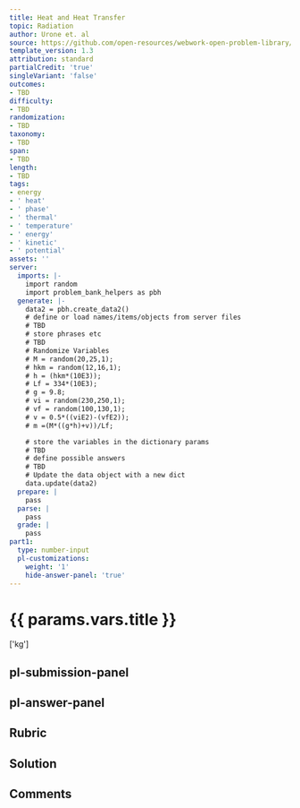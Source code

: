 ```yaml
---
title: Heat and Heat Transfer
topic: Radiation
author: Urone et. al
source: https://github.com/open-resources/webwork-open-problem-library/tree/master/Contrib/BrockPhysics/College_Physics_Urone/14.Heat_and_Heat_Transfer/14-07.Radiation/NU_U17_14_07_014.pg
template_version: 1.3
attribution: standard
partialCredit: 'true'
singleVariant: 'false'
outcomes:
- TBD
difficulty:
- TBD
randomization:
- TBD
taxonomy:
- TBD
span:
- TBD
length:
- TBD
tags:
- energy
- ' heat'
- ' phase'
- ' thermal'
- ' temperature'
- ' energy'
- ' kinetic'
- ' potential'
assets: ''
server:
  imports: |-
    import random
    import problem_bank_helpers as pbh
  generate: |-
    data2 = pbh.create_data2()
    # define or load names/items/objects from server files
    # TBD
    # store phrases etc
    # TBD
    # Randomize Variables
    # M = random(20,25,1);
    # hkm = random(12,16,1);
    # h = (hkm*(10E3));
    # Lf = 334*(10E3);
    # g = 9.8;
    # vi = random(230,250,1);
    # vf = random(100,130,1);
    # v = 0.5*((viE2)-(vfE2));
    # m =(M*((g*h)+v))/Lf;

    # store the variables in the dictionary params
    # TBD
    # define possible answers
    # TBD
    # Update the data object with a new dict
    data.update(data2)
  prepare: |
    pass
  parse: |
    pass
  grade: |
    pass
part1:
  type: number-input
  pl-customizations:
    weight: '1'
    hide-answer-panel: 'true'
---
```


# {{ params.vars.title }} 

['kg']

## pl-submission-panel 


## pl-answer-panel 


## Rubric 


## Solution 


## Comments 


